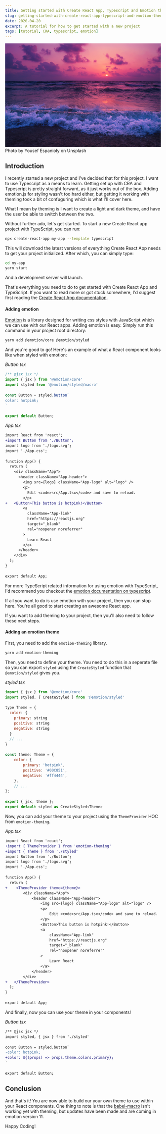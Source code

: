 ```yaml
---
title: Getting started with Create React App, Typescript and Emotion themes
slug: getting-started-with-create-react-app-typescript-and-emotion-themes
date: 2020-04-20
excerpt: A tutorial for how to get started with a new project
tags: [tutorial, CRA, typescript, emotion]
---
```


![sunrise](./yousef-espanioly-DA_tplYgTow-unsplash.jpg)
Photo by Yousef Espanioly on Unsplash

## Introduction

I recently started a new project and I've decided that for this project, I want to
use Typescript as a means to learn. Getting set up with CRA and Typescript is
pretty straight forward, as it just works out of the box. Adding emotion.js for
styling wasn't too hard either, but getting it working with theming took a bit
of confuguring which is what I'll cover here.

What I mean by theming is I want to create a light and dark theme, and have the
user be able to switch between the two.

Without further ado, let's get started. To start a new Create React app project
with TypeScript, you can run:

```bash
npx create-react-app my-app --template typescript
```

This will download the latest versions of everything Create React App needs to
get your project initialized. After which, you can simply type:

```bash
cd my-app
yarn start
```

And a development server will launch.

That's everything you need to do to get started with Create React App and
TypeScript. If you want to read more or got stuck somewhere, I'd suggest first
reading the [Create React App
documentation](https://create-react-app.dev/docs/adding-typescript/).

#### Adding emotion

[Emotion](https://emotion.sh/docs/introduction) is a library designed for
writing css styles with JavaScript which we can use with our React apps. Adding
emotion is easy. Simply run this command in your project root directory:

```bash
yarn add @emotion/core @emotion/styled
```

And you're good to go! Here's an example of what a React component looks like
when styled with emotion:

_Button.tsx_
```jsx
/** @jsx jsx */
import { jsx } from '@emotion/core'
import styled from '@emotion/styled/macro'

const Button = styled.button`
color: hotpink;
`

export default Button;
```

_App.tsx_
```diff
import React from 'react';
+import Button from './Button';
import logo from './logo.svg';
import './App.css';

function App() {
  return (
    <div className="App">
      <header className="App-header">
        <img src={logo} className="App-logo" alt="logo" />
        <p>
          Edit <code>src/App.tsx</code> and save to reload.
        </p>
+	<Button>This button is hotpink!</Button>
        <a
          className="App-link"
          href="https://reactjs.org"
          target="_blank"
          rel="noopener noreferrer"
        >
          Learn React
        </a>
      </header>
    </div>
  );
}

export default App;
```

For more TypeScript related information for using emotion with TypeScript, I'd
recommend you checkout the [emotion documentation on typescript](https://emotion.sh/docs/typescript).

If all you want to do is use emotion with your project, then you can stop here.
You're all good to start creating an awesome React app.

If you want to add theming to your project, then you'll also need to follow
these next steps.

#### Adding an emotion theme

First, you need to add the `emotion-theming` library.

```bash
yarn add emotion-theming
```

Then, you need to define your theme. You need to do this in a seperate file so
you can export `styled` using the `CreateStyled` function that `@emotion/styled`
gives you.

_styled.tsx_
```javascript
import { jsx } from '@emotion/core'
import styled, { CreateStyled } from '@emotion/styled'

type Theme = {
  color: {
    primary: string
    positive: string
    negative: string
  }
  // ...
}

const theme: Theme = {
	color: {
		primary: 'hotpink',
		positive: '#00C851',
		negative: '#ff4444',
	},
	// ...
};

export { jsx, theme };
export default styled as CreateStyled<Theme>
```

Now, you can add your theme to your project using the `ThemeProvider` HOC from
`emotion-theming`.

_App.tsx_
```diff
import React from 'react';
+import { ThemeProvider } from 'emotion-theming'
+import { Theme } from './styled'
import Button from './Button';
import logo from './logo.svg';
import './App.css';

function App() {
  return (
+	 <ThemeProvider theme={theme}>
		<div className="App">
			<header className="App-header">
				<img src={logo} className="App-logo" alt="logo" />
				<p>
					Edit <code>src/App.tsx</code> and save to reload.
				</p>
				<Button>This button is hotpink!</Button>
				<a
					className="App-link"
					href="https://reactjs.org"
					target="_blank"
					rel="noopener noreferrer"
				>
					Learn React
				</a>
			</header>
		</div>
+	</ThemeProvider>
  );
}

export default App;
```

And finally, now you can use your theme in your components!

_Button.tsx_
```diff
/** @jsx jsx */
import styled, { jsx } from './styled'

const Button = styled.button`
-color: hotpink;
+color: ${(props) => props.theme.colors.primary};
`

export default Button;
```

## Conclusion

And that's it! You are now able to build our your own theme to use within your
React components. One thing to note is that the [babel-macro](https://emotion.sh/docs/babel-macros) isn't working yet with theming, but updates have been made and are coming in emotion version 11.


Happy Coding!
